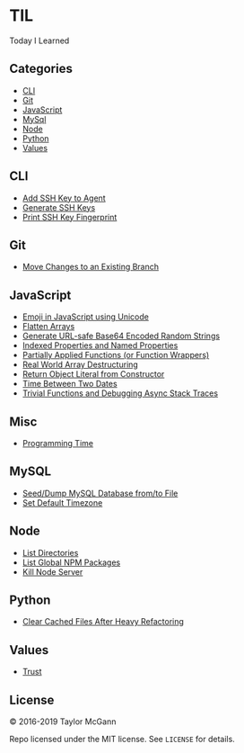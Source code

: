 # TIL
Today I Learned

## Categories
- [CLI](#CLI)
- [Git](#git)
- [JavaScript](#javascript)
- [MySql](#mysql)
- [Node](#node)
- [Python](#python)
- [Values](#values)

## CLI
- [Add SSH Key to Agent](CLI/add-ssh-key-to-agent.md)
- [Generate SSH Keys](CLI/generate-ssh-keys.md)
- [Print SSH Key Fingerprint](CLI/print-ssh-key-fingerprint.md)

## Git
- [Move Changes to an Existing Branch](git/rebase-changes-to-existing-branch.md)
 
## JavaScript
- [Emoji in JavaScript using Unicode](javascript/emoji-in-javascript.md)
- [Flatten Arrays](javascript/flatten-arrays.md)
- [Generate URL-safe Base64 Encoded Random Strings](javascript/generate-url-safe-base64-encoded-random-strings.md)
- [Indexed Properties and Named Properties](javascript/indexed-properties-and-named-properties.md)
- [Partially Applied Functions (or Function Wrappers)](javascript/partially-applied-functions.md)
- [Real World Array Destructuring](javascript/real-world-array-destructuring.md)
- [Return Object Literal from Constructor](javascript/return-object-literal-from-constructor.md)
- [Time Between Two Dates](javascript/time-between.md)
- [Trivial Functions and Debugging Async Stack Traces](javascript/trivial-functions-and-debugging-async-stack-traces.md)

## Misc
- [Programming Time](misc/programming-time.md)

## MySQL
- [Seed/Dump MySQL Database from/to File](mysql/seed-mysql-database-from-file.md)
- [Set Default Timezone](mysql/set-default-timezone.md)

## Node
- [List Directories](node/list-directories.md)
- [List Global NPM Packages](node/list-global-npm-packages.md)
- [Kill Node Server](node/kill-node-server.md)

## Python
- [Clear Cached Files After Heavy Refactoring](python/clear-cached-files-after-heavy-refactoring.md)

## Values
- [Trust](values/trust.md)

## License
&copy; 2016-2019 Taylor McGann

Repo licensed under the MIT license. See `LICENSE` for details.
